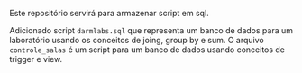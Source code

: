Este repositório servirá para armazenar script em sql.

Adicionado script `darmlabs.sql` que representa um banco de dados para um laboratório usando os conceitos de joing, group by e sum.
O arquivo `controle_salas` é um script para um banco de dados usando conceitos de trigger e view.